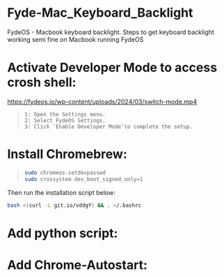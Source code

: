 # Fyde-Mac_Keyboard_Backlight
FydeOS - Macbook keyboard backlight.
Steps to get keyboard backlight working semi fine on Macbook running FydeOS

# Activate Developer Mode to access crosh shell:
https://fydeos.io/wp-content/uploads/2024/03/switch-mode.mp4
> ```
>1: Open the Settings menu.
>2: Select FydeOS Settings.
>3: Click `Enable Developer Mode’to complete the setup.
> ```

# Install Chromebrew:
> ```bash
> sudo chromeos-setdevpasswd
> sudo crossystem dev_boot_signed_only=1
> ```
Then run the installation script below:

```bash
bash <(curl -L git.io/vddgY) && . ~/.bashrc
```

# Add python script:

# Add Chrome-Autostart:

